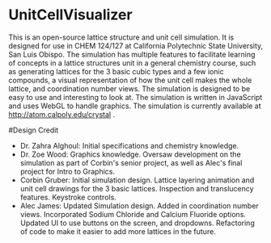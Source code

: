 # UnitCellVisualizer

This is an open-source lattice structure and unit cell simulation. It is designed for use
in CHEM 124/127 at California Polytechnic State University, San Luis Obispo.
The simulation has multiple features to facilitate learning of concepts
in a lattice structures unit in a general chemistry course, such as generating
lattices for the 3 basic cubic types and a few ionic compounds, a visual
representation of how the unit cell makes the whole lattice, and coordination number views.
The simulation is designed to be easy to use and interesting to look at.
The simulation is written in JavaScript and uses WebGL to handle graphics.
The simulation is currently available at http://atom.calpoly.edu/crystal .

#Design Credit

- Dr. Zahra Alghoul: Initial specifications and chemistry knowledge.
- Dr. Zoe Wood: Graphics knowledge. Oversaw development on the simulation as part of
Corbin's senior project, as well as Alec's final project for Intro to Graphics.
- Corbin Gruber: Initial simulation design. Lattice layering animation and unit
cell drawings for the 3 basic lattices. Inspection and translucency features.
Keystroke controls.
- Alec James: Updated Simulation design. Added in coordination number views.
Incorporated Sodium Chloride and Calcium Fluoride options. Updated UI to use
buttons on the screen, and dropdowns. Refactoring of code to make it easier to
add more lattices in the future.
